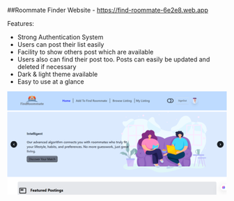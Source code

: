 ##Roommate Finder Website - 
https://find-roommate-6e2e8.web.app

Features:<br>
- Strong Authentication System<br>
- Users can post their list easily
- Facility to show others post which are available
- Users also can find their post too. Posts can easily be updated and deleted if necessary
- Dark & light theme available
- Easy to use at a glance

![image alt](https://github.com/Subroto89/find-roommate/blob/8c075992ce764183c6c4611091cc6ecfd4bc6524/findRoommate-Home.png)
